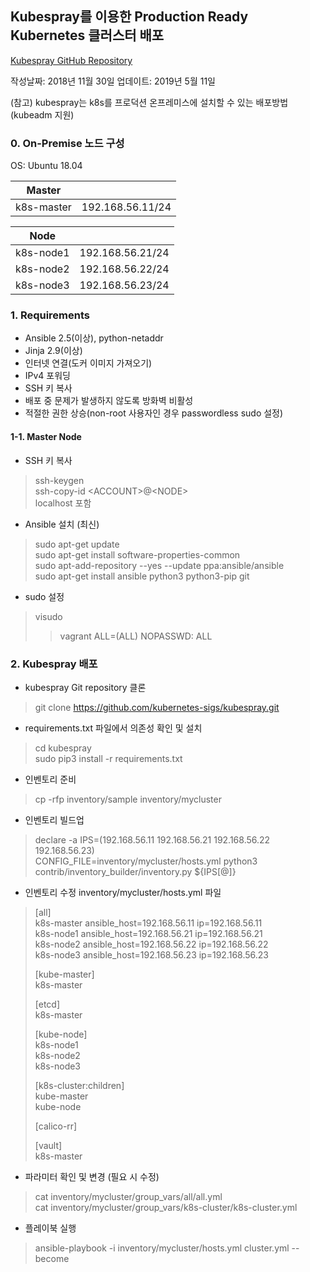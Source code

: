 ## Kubespray를 이용한 Production Ready Kubernetes 클러스터 배포
[Kubespray GitHub Repository](https://github.com/kubernetes-sigs/kubespray)

작성날짜: 2018년 11월 30일
업데이트: 2019년 5월 11일

(참고) kubespray는 k8s를 프로덕션 온프레미스에 설치할 수 있는 배포방법(kubeadm 지원)

### 0. On-Premise 노드 구성
OS: Ubuntu 18.04  

| Master     |                  |
|------------|------------------|
| k8s-master | 192.168.56.11/24 |

| Node       |                  |
|------------|------------------|
| k8s-node1  | 192.168.56.21/24 |
| k8s-node2  | 192.168.56.22/24 |
| k8s-node3  | 192.168.56.23/24 |


### 1. Requirements
- Ansible 2.5(이상), python-netaddr
- Jinja 2.9(이상)
- 인터넷 연결(도커 이미지 가져오기)
- IPv4 포워딩
- SSH 키 복사
- 배포 중 문제가 발생하지 않도록 방화벽 비활성
- 적절한 권한 상승(non-root 사용자인 경우 passwordless sudo 설정)

#### 1-1. Master Node
- SSH 키 복사
> ssh-keygen  
> ssh-copy-id \<ACCOUNT\>@\<NODE\>  
localhost 포함

- Ansible 설치 (최신)
> sudo apt-get update  
> sudo apt-get install software-properties-common  
> sudo apt-add-repository --yes --update ppa:ansible/ansible  
> sudo apt-get install ansible python3 python3-pip git  


- sudo 설정
> visudo  
>> 	vagrant ALL=(ALL) NOPASSWD: ALL  

### 2. Kubespray 배포

- kubespray Git repository 클론
> git clone https://github.com/kubernetes-sigs/kubespray.git  

- requirements.txt 파일에서 의존성 확인 및 설치
> cd kubespray  
> sudo pip3 install -r requirements.txt  

- 인벤토리 준비
> cp -rfp inventory/sample inventory/mycluster  

- 인벤토리 빌드업
> declare -a IPS=(192.168.56.11 192.168.56.21 192.168.56.22 192.168.56.23)  
> CONFIG_FILE=inventory/mycluster/hosts.yml python3 contrib/inventory_builder/inventory.py ${IPS[@]}  

- 인벤토리 수정 
inventory/mycluster/hosts.yml 파일

>[all]  
>k8s-master	 ansible_host=192.168.56.11 ip=192.168.56.11  
>k8s-node1 	 ansible_host=192.168.56.21 ip=192.168.56.21  
>k8s-node2 	 ansible_host=192.168.56.22 ip=192.168.56.22  
>k8s-node3 	 ansible_host=192.168.56.23 ip=192.168.56.23  
>
>[kube-master]  
>k8s-master  
>
>[etcd]  
>k8s-master  
>
>[kube-node]  
>k8s-node1  
>k8s-node2  
>k8s-node3  
>
>[k8s-cluster:children]  
>kube-master  
>kube-node  
>
>[calico-rr]  
>
>[vault]  
>k8s-master  

- 파라미터 확인 및 변경 (필요 시 수정)
> cat inventory/mycluster/group_vars/all/all.yml  
> cat inventory/mycluster/group_vars/k8s-cluster/k8s-cluster.yml  

- 플레이북 실행
> ansible-playbook -i inventory/mycluster/hosts.yml cluster.yml --become  